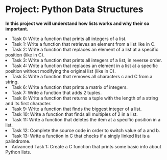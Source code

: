 <html>
<h1>Project: Python Data Structures</h1>
<p><strong>In this project we will understand how lists works and why their so important.</strong></p>
<body>
<li>Task 0: Write a function that prints all integers of a list.</li>
<li>Task 1: Write a function that retrieves an element from a list like in C.</li>
<li>Task 2: Write a function that replaces an element of a list at a specific position (like in C).</li>
<li>Task 3: Write a function that prints all integers of a list, in reverse order.</li>
<li>Task 4: Write a function that replaces an element in a list at a specific position without modifying the original list (like in C).</li>
<li>Task 5: Write a function that removes all characters c and C from a string.</li>
<li>Task 6: Write a function that prints a matrix of integers.</li>
<li>Task 7: Write a function that adds 2 tuples.</li>
<li>Task 8: Write a function that returns a tuple with the length of a string and its first character.</li>
<li>Task 9: Write a function that finds the biggest integer of a list.</li>
<li>Task 10: Write a function that finds all multiples of 2 in a list.</li>
<li>Task 11: Write a function that deletes the item at a specific position in a list.</li>
<li>Task 12: Complete the source code in order to switch value of a and b.</li>
<li>Task 13: Write a function in C that checks if a singly linked list is a palindrome.</li>
<li>Advanced Task 1: Create a C function that prints some basic info about Python lists.</li>
</body>
<br>
<br>
<footer><strong></stong></footer>
</html>
